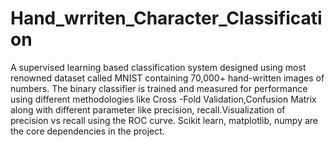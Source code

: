 # Hand_wrriten_Character_Classification
A supervised learning based classification system designed using most renowned dataset called MNIST containing 70,000+ hand-written images of numbers. The binary classifier is trained and measured for performance using different methodologies like Cross -Fold Validation,Confusion Matrix along with different parameter like precision, recall.Visualization of precision vs recall using the ROC curve. Scikit learn, matplotlib, numpy are the core dependencies in the project. 
